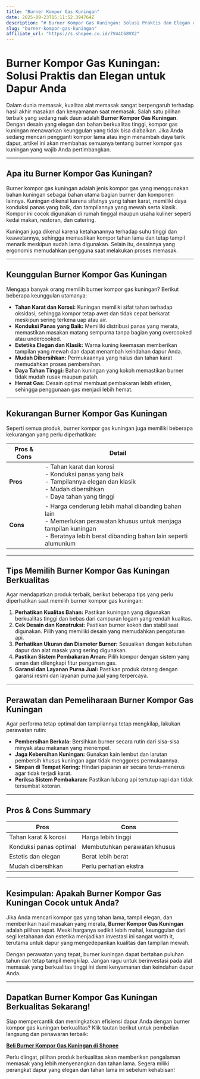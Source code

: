 ```yaml
---
title: "Burner Kompor Gas Kuningan"
date: 2025-09-23T15:11:52.394764Z
description: "# Burner Kompor Gas Kuningan: Solusi Praktis dan Elegan untuk Dapur Anda..."
slug: "burner-kompor-gas-kuningan"
affiliate_url: "https://s.shopee.co.id/7V44C68VX2"
---
```

# Burner Kompor Gas Kuningan: Solusi Praktis dan Elegan untuk Dapur Anda

Dalam dunia memasak, kualitas alat memasak sangat berpengaruh terhadap hasil akhir masakan dan kenyamanan saat memasak. Salah satu pilihan terbaik yang sedang naik daun adalah **Burner Kompor Gas Kuningan**. Dengan desain yang elegan dan bahan berkualitas tinggi, kompor gas kuningan menawarkan keunggulan yang tidak bisa diabaikan. Jika Anda sedang mencari pengganti kompor lama atau ingin menambah daya tarik dapur, artikel ini akan membahas semuanya tentang burner kompor gas kuningan yang wajib Anda pertimbangkan.

---

## Apa itu Burner Kompor Gas Kuningan?

Burner kompor gas kuningan adalah jenis kompor gas yang menggunakan bahan kuningan sebagai bahan utama bagian burner dan komponen lainnya. Kuningan dikenal karena sifatnya yang tahan karat, memiliki daya konduksi panas yang baik, dan tampilannya yang mewah serta klasik. Kompor ini cocok digunakan di rumah tinggal maupun usaha kuliner seperti kedai makan, restoran, dan catering.

Kuningan juga dikenal karena ketahanannya terhadap suhu tinggi dan keawetannya, sehingga memastikan kompor tahan lama dan tetap tampil menarik meskipun sudah lama digunakan. Selain itu, desainnya yang ergonomis memudahkan pengguna saat melakukan proses memasak.

---

## Keunggulan Burner Kompor Gas Kuningan

Mengapa banyak orang memilih burner kompor gas kuningan? Berikut beberapa keunggulan utamanya:

- **Tahan Karat dan Korosi:** Kuningan memiliki sifat tahan terhadap oksidasi, sehingga kompor tetap awet dan tidak cepat berkarat meskipun sering terkena uap atau air.
- **Konduksi Panas yang Baik:** Memiliki distribusi panas yang merata, memastikan masakan matang sempurna tanpa bagian yang overcooked atau undercooked.
- **Estetika Elegan dan Klasik:** Warna kuning keemasan memberikan tampilan yang mewah dan dapat menambah keindahan dapur Anda.
- **Mudah Dibersihkan:** Permukaannya yang halus dan tahan karat memudahkan proses pembersihan.
- **Daya Tahan Tinggi:** Bahan kuningan yang kokoh memastikan burner tidak mudah rusak maupun patah.
- **Hemat Gas:** Desain optimal membuat pembakaran lebih efisien, sehingga penggunaan gas menjadi lebih hemat.

---

## Kekurangan Burner Kompor Gas Kuningan

Seperti semua produk, burner kompor gas kuningan juga memiliki beberapa kekurangan yang perlu diperhatikan:

| **Pros & Cons** | **Detail** |
|-----------------|------------|
| **Pros**        | - Tahan karat dan korosi<br>- Konduksi panas yang baik<br>- Tampilannya elegan dan klasik<br>- Mudah dibersihkan<br>- Daya tahan yang tinggi |
| **Cons**        | - Harga cenderung lebih mahal dibanding bahan lain<br>- Memerlukan perawatan khusus untuk menjaga tampilan kuningan<br>- Beratnya lebih berat dibanding bahan lain seperti alumunium |

---

## Tips Memilih Burner Kompor Gas Kuningan Berkualitas

Agar mendapatkan produk terbaik, berikut beberapa tips yang perlu diperhatikan saat memilih burner kompor gas kuningan:

1. **Perhatikan Kualitas Bahan:** Pastikan kuningan yang digunakan berkualitas tinggi dan bebas dari campuran logam yang rendah kualitas.
2. **Cek Desain dan Konstruksi:** Pastikan burner kokoh dan stabil saat digunakan. Pilih yang memiliki desain yang memudahkan pengaturan api.
3. **Perhatikan Ukuran dan Diameter Burner:** Sesuaikan dengan kebutuhan dapur dan alat masak yang sering digunakan.
4. **Pastikan Sistem Pembakaran Aman:** Pilih kompor dengan sistem yang aman dan dilengkapi fitur pengaman gas.
5. **Garansi dan Layanan Purna Jual:** Pastikan produk datang dengan garansi resmi dan layanan purna jual yang terpercaya.

---

## Perawatan dan Pemeliharaan Burner Kompor Gas Kuningan

Agar performa tetap optimal dan tampilannya tetap mengkilap, lakukan perawatan rutin:

- **Pembersihan Berkala:** Bersihkan burner secara rutin dari sisa-sisa minyak atau makanan yang menempel.
- **Jaga Kebersihan Kuningan:** Gunakan kain lembut dan larutan pembersih khusus kuningan agar tidak menggores permukaannya.
- **Simpan di Tempat Kering:** Hindari paparan air secara terus-menerus agar tidak terjadi karat.
- **Periksa Sistem Pembakaran:** Pastikan lubang api tertutup rapi dan tidak tersumbat kotoran.

---

## Pros & Cons Summary

| **Pros** | **Cons** |
| -------- | -------- |
| Tahan karat & korosi | Harga lebih tinggi |
| Konduksi panas optimal | Membutuhkan perawatan khusus |
| Estetis dan elegan | Berat lebih berat |
| Mudah dibersihkan | Perlu perhatian ekstra |

---

## Kesimpulan: Apakah Burner Kompor Gas Kuningan Cocok untuk Anda?

Jika Anda mencari kompor gas yang tahan lama, tampil elegan, dan memberikan hasil masakan yang merata, **Burner Kompor Gas Kuningan** adalah pilihan tepat. Meski harganya sedikit lebih mahal, keunggulan dari segi ketahanan dan estetika menjadikan investasi ini sangat worth it, terutama untuk dapur yang mengedepankan kualitas dan tampilan mewah.

Dengan perawatan yang tepat, burner kuningan dapat bertahan puluhan tahun dan tetap tampil mengkilap. Jangan ragu untuk berinvestasi pada alat memasak yang berkualitas tinggi ini demi kenyamanan dan keindahan dapur Anda.

---

## Dapatkan Burner Kompor Gas Kuningan Berkualitas Sekarang!

Siap mempercantik dan meningkatkan efisiensi dapur Anda dengan burner kompor gas kuningan berkualitas? Klik tautan berikut untuk pembelian langsung dan penawaran terbaik:

[**Beli Burner Kompor Gas Kuningan di Shopee**](https://s.shopee.co.id/7V44C68VX2)

Perlu diingat, pilihan produk berkualitas akan memberikan pengalaman memasak yang lebih menyenangkan dan tahan lama. Segera miliki perangkat dapur yang elegan dan tahan lama ini sebelum kehabisan!
